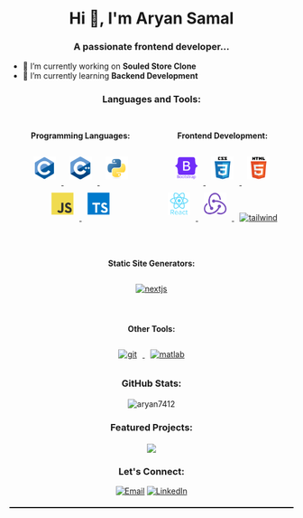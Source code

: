 <h1 align="center">Hi 👋, I'm Aryan Samal</h1>
<h3 align="center">A passionate frontend developer...</h3>

- 🔭 I’m currently working on **Souled Store Clone**
- 🌱 I’m currently learning **Backend Development**

<h3 align="center">Languages and Tools:</h3>

<div style="display: flex; justify-content: space-around; flex-wrap: wrap;">

  <div style="flex: 1; min-width: 200px; margin: 10px;">
    <h4 align="center">Programming Languages:</h4>
    <p align="center"> 
      <a href="https://www.cprogramming.com/" target="_blank" rel="noreferrer"> 
        <img src="https://raw.githubusercontent.com/devicons/devicon/master/icons/c/c-original.svg" alt="c" width="40" height="40" style="margin: 10px"/> 
      </a> 
      <a href="https://www.w3schools.com/cpp/" target="_blank" rel="noreferrer"> 
        <img src="https://raw.githubusercontent.com/devicons/devicon/master/icons/cplusplus/cplusplus-original.svg" alt="cplusplus" width="40" height="40" style="margin: 10px"/> 
      </a> 
      <a href="https://www.python.org" target="_blank" rel="noreferrer"> 
        <img src="https://raw.githubusercontent.com/devicons/devicon/master/icons/python/python-original.svg" alt="python" width="40" height="40" style="margin: 10px"/> 
      </a> 
      <a href="https://developer.mozilla.org/en-US/docs/Web/JavaScript" target="_blank" rel="noreferrer"> 
        <img src="https://raw.githubusercontent.com/devicons/devicon/master/icons/javascript/javascript-original.svg" alt="javascript" width="40" height="40" style="margin: 10px"/> 
      </a> 
      <a href="https://www.typescriptlang.org/" target="_blank" rel="noreferrer"> 
        <img src="https://raw.githubusercontent.com/devicons/devicon/master/icons/typescript/typescript-original.svg" alt="typescript" width="40" height="40" style="margin: 10px"/> 
      </a>
    </p>
  </div>

  <div style="flex: 1; min-width: 200px; margin: 10px;">
    <h4 align="center">Frontend Development:</h4>
    <p align="center">
      <a href="https://getbootstrap.com" target="_blank" rel="noreferrer"> 
        <img src="https://raw.githubusercontent.com/devicons/devicon/master/icons/bootstrap/bootstrap-plain-wordmark.svg" alt="bootstrap" width="40" height="40" style="margin: 10px"/> 
      </a> 
      <a href="https://www.w3schools.com/css/" target="_blank" rel="noreferrer"> 
        <img src="https://raw.githubusercontent.com/devicons/devicon/master/icons/css3/css3-original-wordmark.svg" alt="css3" width="40" height="40" style="margin: 10px"/> 
      </a> 
      <a href="https://www.w3.org/html/" target="_blank" rel="noreferrer"> 
        <img src="https://raw.githubusercontent.com/devicons/devicon/master/icons/html5/html5-original-wordmark.svg" alt="html5" width="40" height="40" style="margin: 10px"/> 
      </a> 
      <a href="https://reactjs.org/" target="_blank" rel="noreferrer"> 
        <img src="https://raw.githubusercontent.com/devicons/devicon/master/icons/react/react-original-wordmark.svg" alt="react" width="40" height="40" style="margin: 10px"/> 
      </a> 
      <a href="https://redux.js.org" target="_blank" rel="noreferrer"> 
        <img src="https://raw.githubusercontent.com/devicons/devicon/master/icons/redux/redux-original.svg" alt="redux" width="40" height="40" style="margin: 10px"/> 
      </a> 
      <a href="https://tailwindcss.com/" target="_blank" rel="noreferrer"> 
        <img src="https://www.vectorlogo.zone/logos/tailwindcss/tailwindcss-icon.svg" alt="tailwind" width="40" height="40" style="margin: 10px"/> 
      </a> 
    </p>
  </div>

  <div style="flex: 1; min-width: 200px; margin: 10px;">
    <h4 align="center">Static Site Generators:</h4>
    <p align="center">
      <a href="https://nextjs.org/" target="_blank" rel="noreferrer"> 
        <img src="https://cdn.worldvectorlogo.com/logos/nextjs-2.svg" alt="nextjs" width="40" height="40" style="margin: 10px"/> 
      </a> 
    </p>
  </div>

</div>

<h4 align="center">Other Tools:</h4>
<p align="center">
  <a href="https://git-scm.com/" target="_blank" rel="noreferrer"> 
    <img src="https://www.vectorlogo.zone/logos/git-scm/git-scm-icon.svg" alt="git" width="40" height="40" style="margin: 10px"/> 
  </a> 
  <a href="https://www.mathworks.com/" target="_blank" rel="noreferrer"> 
    <img src="https://upload.wikimedia.org/wikipedia/commons/2/21/Matlab_Logo.png" alt="matlab" width="40" height="40" style="margin: 10px"/> 
  </a> 
</p>

<h3 align="center">GitHub Stats:</h3>
<p align="center">
  <img align="center" src="https://github-readme-streak-stats.herokuapp.com/?user=aryan7412&theme=highcontrast" alt="aryan7412" />
</p>

<h3 align="center">Featured Projects:</h3>
<p align="center">
  <a href="https://github.com/aryan7412/souled-store-clone">
    <img align="center" src="https://github-readme-stats.vercel.app/api/pin/?username=aryan7412&repo=souled-store-clone&theme=highcontrast" />
  </a>
</p>

<h3 align="center">Let's Connect:</h3>
<p align="center">
  <a href="mailto:your-email@example.com"><img src="https://img.shields.io/badge/-Email-red?style=for-the-badge&logo=gmail&logoColor=white" alt="Email"></a>
  <a href="https://linkedin.com/in/aryan samal" target="_blank"><img src="https://img.shields.io/badge/-LinkedIn-blue?style=for-the-badge&logo=linkedin&logoColor=white" alt="LinkedIn"></a>
</p>

<div style="height: 2px; background-color: black; margin: 20px 0;"></div>
